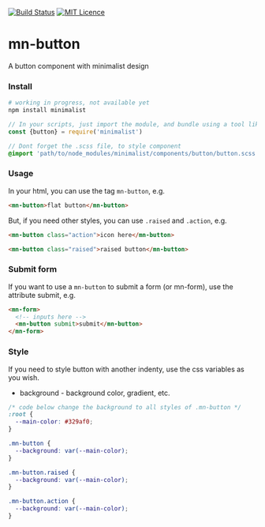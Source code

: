 [![Build Status](https://travis-ci.org/darlanmendonca/minimalist.svg?branch=master)](https://travis-ci.org/darlanmendonca/minimalist)
[![MIT Licence](https://badges.frapsoft.com/os/mit/mit.svg?v=103)](https://opensource.org/licenses/mit-license.php)

# mn-button

A button component with minimalist design

### Install

```sh
# working in progress, not available yet
npm install minimalist
```

```js
// In your scripts, just import the module, and bundle using a tool like webpack, or browserify
const {button} = require('minimalist')
```

```sass
// Dont forget the .scss file, to style component
@import 'path/to/node_modules/minimalist/components/button/button.scss';
```


### Usage

In your html, you can use the tag `mn-button`, e.g.

```html
<mn-button>flat button</mn-button>
```

But, if you need other styles, you can use `.raised` and `.action`, e.g.

```html
<mn-button class="action">icon here</mn-button>
```

```html
<mn-button class="raised">raised button</mn-button>
```

### Submit form

If you want to use a `mn-button` to submit a form (or mn-form), use the attribute submit, e.g.

```html
<mn-form>
  <!-- inputs here -->
  <mn-button submit>submit</mn-button>
</mn-form>
```

### Style

If you need to style button with another indenty, use the css variables as you wish.

- background - background color, gradient, etc.

```css
/* code below change the background to all styles of .mn-button */
:root {
  --main-color: #329af0; 
}

.mn-button {
  --background: var(--main-color);
}

.mn-button.raised {
  --background: var(--main-color);
}

.mn-button.action {
  --background: var(--main-color);
}
```
